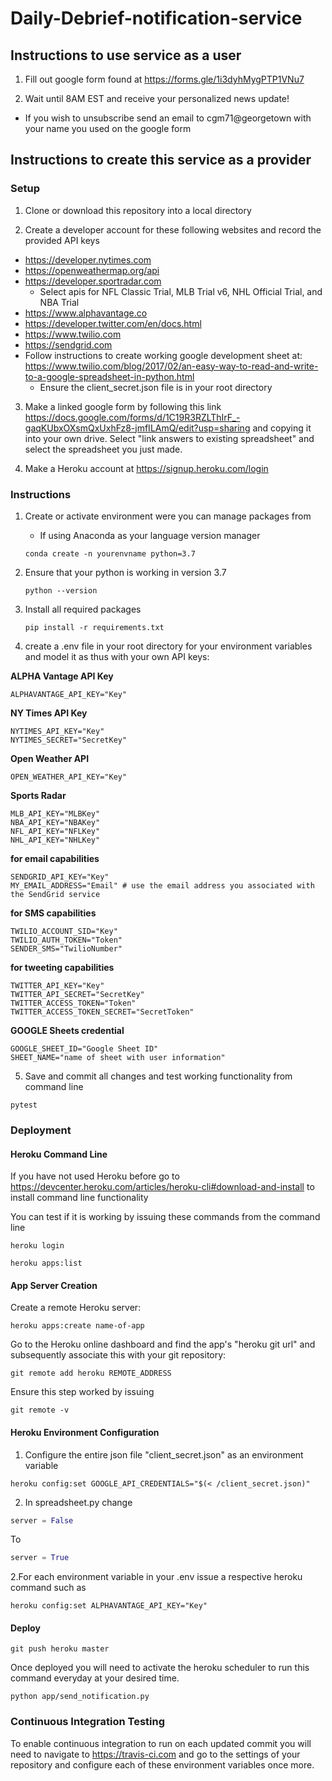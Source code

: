 # Daily-Debrief-notification-service

## Instructions to use service as a user

1. Fill out google form found at https://forms.gle/1i3dyhMygPTP1VNu7

2. Wait until 8AM EST and receive your personalized news update!

* If you wish to unsubscribe send an email to cgm71@georgetown with your name you used on the google form

## Instructions to create this service as a provider

### Setup

1. Clone or download this repository into a local directory

2. Create a developer account for these following websites and record the provided API keys
  * https://developer.nytimes.com
  * https://openweathermap.org/api
  * https://developer.sportradar.com
    * Select apis for NFL Classic Trial, MLB Trial v6, NHL Official Trial, and NBA Trial
  * https://www.alphavantage.co
  * https://developer.twitter.com/en/docs.html
  * https://www.twilio.com
  * https://sendgrid.com
  * Follow instructions to create working google development sheet at: https://www.twilio.com/blog/2017/02/an-easy-way-to-read-and-write-to-a-google-spreadsheet-in-python.html
    * Ensure the client_secret.json file is in your root directory

3. Make a linked google form by following this link https://docs.google.com/forms/d/1C19R3RZLThIrF_-gaqKUbxOXsmQxUxhFz8-jmfILAmQ/edit?usp=sharing and copying it into your own drive. Select "link answers to existing spreadsheet" and select the spreadsheet you just made.

4. Make a Heroku account at https://signup.heroku.com/login

### Instructions

1. Create or activate environment were you can manage packages from
   * If using Anaconda as your language version manager
   ```
   conda create -n yourenvname python=3.7
   ```

2. Ensure that your python is working in version 3.7
   ```
   python --version
   ```
3. Install all required packages
   ```
   pip install -r requirements.txt
   ```

4. create a .env file in your root directory for your environment variables and model it as thus with your own API keys:

 **ALPHA Vantage API Key**
 ```
 ALPHAVANTAGE_API_KEY="Key"
```
 **NY Times API Key**
 ```
 NYTIMES_API_KEY="Key"
 NYTIMES_SECRET="SecretKey"
```
 **Open Weather API**
 ```
 OPEN_WEATHER_API_KEY="Key"
```
 **Sports Radar**
 ```
 MLB_API_KEY="MLBKey"
 NBA_API_KEY="NBAKey"
 NFL_API_KEY="NFLKey"
 NHL_API_KEY="NHLKey"
```
 **for email capabilities**
 ```
 SENDGRID_API_KEY="Key"
 MY_EMAIL_ADDRESS="Email" # use the email address you associated with the SendGrid service
```
 **for SMS capabilities**
 ```
 TWILIO_ACCOUNT_SID="Key"
 TWILIO_AUTH_TOKEN="Token"
 SENDER_SMS="TwilioNumber"
```
 **for tweeting capabilities**
 ```
 TWITTER_API_KEY="Key"
 TWITTER_API_SECRET="SecretKey"
 TWITTER_ACCESS_TOKEN="Token"
 TWITTER_ACCESS_TOKEN_SECRET="SecretToken"
```
 **GOOGLE Sheets credential**
 ```
 GOOGLE_SHEET_ID="Google Sheet ID"
 SHEET_NAME="name of sheet with user information"
 ```
 5. Save and commit all changes and test working functionality from command line
 ```
 pytest
 ```

### Deployment

#### Heroku Command Line

If you have not used Heroku before go to https://devcenter.heroku.com/articles/heroku-cli#download-and-install to install command line functionality

You can test if it is working by issuing these commands from the command line
```
heroku login

heroku apps:list
```

#### App Server Creation

Create a remote Heroku server:
```
heroku apps:create name-of-app
```

Go to the Heroku online dashboard and find the app's "heroku git url" and subsequently associate this with your git repository:
```
git remote add heroku REMOTE_ADDRESS
```
Ensure this step worked by issuing
```
git remote -v
```

#### Heroku Environment Configuration

1. Configure the entire json file "client_secret.json" as an environment variable
```
heroku config:set GOOGLE_API_CREDENTIALS="$(< /client_secret.json)"
```
2. In spreadsheet.py change
```python
server = False
```
To
```python
server = True
```
2.For each environment variable in your .env issue a respective heroku command such as
```
heroku config:set ALPHAVANTAGE_API_KEY="Key"
```

#### Deploy

```
git push heroku master
```

Once deployed you will need to activate the heroku scheduler to run this command everyday at your desired time.
```
python app/send_notification.py
```

### Continuous Integration Testing

To enable continuous integration to run on each updated commit you will need to navigate to https://travis-ci.com and go to the settings of your repository and configure each of these environment variables once more.

